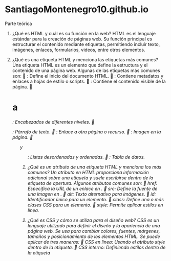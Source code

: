 # SantiagoMontenegro10.github.io
Parte teórica

1)	¿Qué es HTML y cuál es su función en la web?
HTML es el lenguaje estándar para la creación de páginas web. Su función principal es estructurar el contenido mediante etiquetas, permitiendo incluir texto, imágenes, enlaces, formularios, videos, entre otros elementos.

2)	¿Qué es una etiqueta HTML y menciona las etiquetas más comunes?
Una etiqueta HTML es un elemento que define la estructura y el contenido de una página web. Algunas de las etiquetas más comunes son:
	<html>: Define el inicio del documento HTML.
	<head>: Contiene metadatos y enlaces a hojas de estilo o scripts.
	<body>: Contiene el contenido visible de la página.
	<h1> a <h6>: Encabezados de diferentes niveles.
	<p>: Párrafo de texto.
	<a>: Enlace a otra página o recurso.
	<img>: Imagen en la página.
	<ul> y <ol>: Listas desordenadas y ordenadas.
	<table>: Tabla de datos.

3)	¿Qué es un atributo de una etiqueta HTML y menciona los más comunes?
Un atributo en HTML proporciona información adicional sobre una etiqueta y suele escribirse dentro de la etiqueta de apertura. Algunos atributos comunes son:
	href: Especifica la URL de un enlace en <a>.
	src: Define la fuente de una imagen en <img>.
	alt: Texto alternativo para imágenes.
	id: Identificador único para un elemento.
	class: Define una o más clases CSS para un elemento.
	style: Permite aplicar estilos en línea.

4)	¿Qué es CSS y cómo se utiliza para el diseño web?
CSS es un lenguaje utilizado para definir el diseño y la apariencia de una página web. Se usa para cambiar colores, fuentes, márgenes, tamaños y posicionamiento de los elementos HTML. Se puede aplicar de tres maneras:
	CSS en línea: Usando el atributo style dentro de la etiqueta.
	CSS interno: Definiendo estilos dentro de la etiqueta <style> en el <head>.
	CSS externo: Mediante un archivo .css enlazado con <link>.

5)	¿Qué es una propiedad en CSS y menciona las propiedades más comunes?
Una propiedad en CSS define un aspecto visual de un elemento. Algunas propiedades comunes son:
	color: Define el color del texto.
	font-size: Define el tamaño de la fuente.
	background-color: Establece el color de fondo.
	margin: Define los márgenes exteriores del elemento.
	padding: Define el espacio interno del elemento.
	text-align: Alinea el texto dentro de un contenedor.

6)	¿Qué es un selector en CSS y cuáles tipos existen?
Un selector en CSS es una regla que se usa para seleccionar y aplicar estilos a elementos HTML. Tipos de selectores:
	Selector de etiqueta: p { color: blue; }
	Selector de clase: .clase { font-size: 16px; }
	Selector de ID: #id { background-color: yellow; }
	Selector universal: * { margin: 0; padding: 0; }
	Selector de hijo: div > p { color: red; }

7)	¿Qué es JavaScript y cómo añade interactividad a las páginas web?
JavaScript es un lenguaje de programación que permite añadir interactividad a las páginas web, como animaciones, validaciones de formularios, manipulación del DOM y respuestas a eventos de usuario (clics, teclas, etc.).

8)	¿Cuáles son los tipos de datos primitivos en JavaScript?
	String (cadenas de texto)
	Number (números)
	Boolean (true o false)
	Undefined (variable sin valor asignado)
	Null (ausencia de valor)
	Symbol (valores únicos)
	BigInt (números grandes)

9)	¿Cómo funcionan las estructuras de control de flujo como if, else, switch y bucles en JavaScript?
	if/else: Evalúan una condición y ejecutan un bloque de código si es verdadera.
	switch: Permite evaluar múltiples casos de una variable.
	for: Bucle con inicio, condición y paso.
	while: Ejecuta mientras una condición sea verdadera.
	do while: Similar a while, pero ejecuta al menos una vez.

10)	¿Por qué es importante usar nombres significativos para variables y métodos?
Porque mejora la legibilidad y mantenibilidad del código, facilitando la comprensión para otros desarrolladores y para futuras revisiones.

11)	¿Qué es una variable de entorno y por qué son importantes para JavaScript o la programación en general?
Son valores externos (como API keys, configuraciones de base de datos) que permiten que un programa sea más seguro y flexible sin exponer información sensible en el código.


12)	¿Qué son las herramientas de desarrollo de Chrome y cómo se accede a ellas?
Son herramientas que permiten inspeccionar y depurar código HTML, CSS y JavaScript. Se accede con F12 o Ctrl + Shift + I.

13)	¿Qué se puede hacer en el panel "Elements" de las herramientas de desarrollo?
Permite inspeccionar y modificar en tiempo real el código HTML y CSS de una página.

14)	¿Cómo se utiliza el panel "Console" de las herramientas de desarrollo y para qué es útil?
Se usa para ejecutar comandos JavaScript y ver mensajes de depuración con console.log().

15)	¿Qué información se puede obtener del panel "Network" y por qué es importante?
Muestra las peticiones HTTP realizadas por la página, permitiendo analizar tiempos de carga y posibles errores de red.

